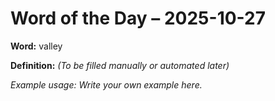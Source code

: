 # Word of the Day – 2025-10-27

**Word:** valley

**Definition:** _(To be filled manually or automated later)_

*Example usage:* _Write your own example here._
